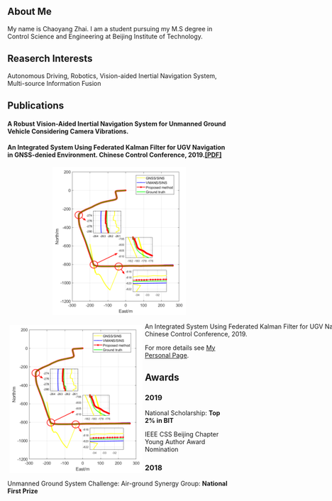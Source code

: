 ## About Me

My name is Chaoyang Zhai. I am a student pursuing my M.S degree in Control Science and Engineering at Beijing Institute of Technology.

## Reaserch Interests

Autonomous Driving, Robotics, Vision-aided Inertial Navigation System, Multi-source Information Fusion

## Publications

#### A Robust Vision-Aided Inertial Navigation System for Unmanned Ground Vehicle Considering Camera Vibrations.

#### An Integrated System Using Federated Kalman Filter for UGV Navigation in GNSS-denied Environment. Chinese Control Conference, 2019.[[PDF]](https://www.sci-hub.shop/10.23919/chicc.2019.8865416)

<center class="half">
    <img src="result3.png" width="300"/>
</center>

<p style="width:1000px;">
    <img src="result3.png" align="left" width="300" hspace="5" vspace="5">
    An Integrated System Using Federated Kalman Filter for UGV Navigation in GNSS-denied Environment. Chinese Control Conference, 2019.
</p>

For more details see [My Personal Page](https://chaoyang-1996.github.io).

## Awards

### 2019   

National Scholarship: **Top 2% in BIT**

IEEE CSS Beijing Chapter Young Author Award Nomination

### 2018

Unmanned Ground System Challenge: Air-ground Synergy Group: **National First Prize**
